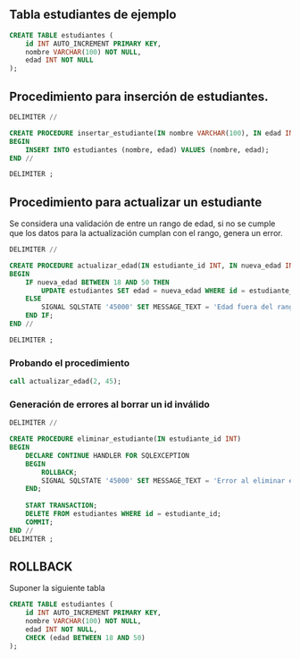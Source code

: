 ## Tabla estudiantes de ejemplo

```SQL
CREATE TABLE estudiantes (
    id INT AUTO_INCREMENT PRIMARY KEY,
    nombre VARCHAR(100) NOT NULL,
    edad INT NOT NULL
);

```

## Procedimiento para inserción de estudiantes.

```SQL
DELIMITER //

CREATE PROCEDURE insertar_estudiante(IN nombre VARCHAR(100), IN edad INT)
BEGIN
    INSERT INTO estudiantes (nombre, edad) VALUES (nombre, edad);
END //

DELIMITER ;
```

## Procedimiento para actualizar un estudiante

Se considera una validación de entre un rango de edad, si no se cumple que los datos para la actualización cumplan con el rango, genera un error.
```SQL
DELIMITER //

CREATE PROCEDURE actualizar_edad(IN estudiante_id INT, IN nueva_edad INT)
BEGIN
    IF nueva_edad BETWEEN 18 AND 50 THEN
        UPDATE estudiantes SET edad = nueva_edad WHERE id = estudiante_id;
    ELSE
        SIGNAL SQLSTATE '45000' SET MESSAGE_TEXT = 'Edad fuera del rango permitido (18-50)';
    END IF;
END //

DELIMITER ;

```

### Probando el procedimiento

```SQL
call actualizar_edad(2, 45);
```

### Generación de errores al borrar un id inválido

```SQL
DELIMITER //

CREATE PROCEDURE eliminar_estudiante(IN estudiante_id INT)
BEGIN
    DECLARE CONTINUE HANDLER FOR SQLEXCEPTION
    BEGIN
        ROLLBACK;
        SIGNAL SQLSTATE '45000' SET MESSAGE_TEXT = 'Error al eliminar el estudiante';
    END;
    
    START TRANSACTION;    
    DELETE FROM estudiantes WHERE id = estudiante_id;    
    COMMIT;
END //
DELIMITER ;
```

## ROLLBACK

Suponer la siguiente tabla

```SQL
CREATE TABLE estudiantes (
    id INT AUTO_INCREMENT PRIMARY KEY,
    nombre VARCHAR(100) NOT NULL,
    edad INT NOT NULL,
    CHECK (edad BETWEEN 18 AND 50)
);

```



```SQL


```


